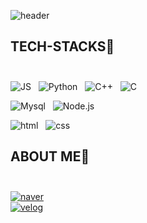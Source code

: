 <!--
**jaehii/jaehii** is a ✨ _special_ ✨ repository because its `README.md` (this file) appears on your GitHub profile.

Here are some ideas to get you started:

- 🔭 I’m currently working on ...
- 🌱 I’m currently learning ...
- 👯 I’m looking to collaborate on ...
- 🤔 I’m looking for help with ...
- 💬 Ask me about ...
- 📫 How to reach me: ...
- 😄 Pronouns: ...
- ⚡ Fun fact: ...
-->

![header](https://capsule-render.vercel.app/api?type=waving&color=auto&height=300&section=header&text=JAEHEE👩‍💻%20&fontSize=90)


## TECH-STACKS🐾<br/><br/>


![JS](https://img.shields.io/badge/JavaScript-F7DF1E?style=flat-square&logo=JavaScript&logoColor=black)&nbsp;&nbsp;&nbsp;![Python](https://img.shields.io/badge/Python-3766AB?style=flat-square&logo=Python&logoColor=white)&nbsp;&nbsp;&nbsp;![C++](https://img.shields.io/badge/C++-00599C?style=flat-square&logo=C%2B%2B&logoColor=white)&nbsp;&nbsp;&nbsp;![C](https://img.shields.io/badge/C-A8B9CC?style=flat-square&logo=c&logoColor=white)


![Mysql](https://img.shields.io/badge/Mysql-4479A1?style=flat-square&logo=Mysql&logoColor=white)&nbsp;&nbsp;&nbsp;![Node.js](https://img.shields.io/badge/Node.js-339933?style=flat-square&logo=Node.js&logoColor=white)


![html](https://img.shields.io/badge/html-E34F26?style=flat-square&logo=html&logoColor=white)&nbsp;&nbsp;&nbsp;![css](https://img.shields.io/badge/css-1572B6?style=flat-square&logo=css&logoColor=white)

## ABOUT ME🐾<br/><br/>



[![naver](https://img.shields.io/badge/naver-1572B6?style=flat-square&logo=naver&logoColor=white&link=mailto:withfavor98@naver.com)](mailto:withfavor98@naver.com)  
[![velog](https://img.shields.io/badge/velog-20C997?style=flat-square&logo=velog&logoColor=white&link=https://velog.io/@hii_log)](https://velog.io/@hii_log)
